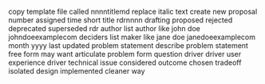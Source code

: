 copy template file called nnnntitlemd replace italic text create new proposal number assigned time short title rdrnnnn drafting proposed rejected deprecated superseded rdr author list author like john doe johndoeexamplecom deciders list maker like jane doe janedoeexamplecom month yyyy last updated problem statement describe problem statement free form may want articulate problem form question driver driver user experience driver technical issue considered outcome chosen tradeoff isolated design implemented cleaner way